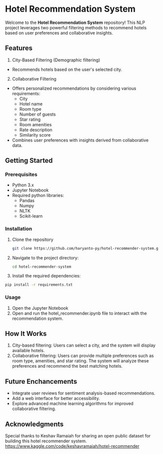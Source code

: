 # Hotel Recommendation System

Welcome to the **Hotel Recommendation System** repository! This NLP project leverages two powerful filtering methods to recommend hotels based on user preferences and collaborative insights.

## Features
1. City-Based Filtering (Demographic filtering)
- Recommends hotels based on the user's selected city.
2. Collaborative Filtering
  - Offers personalized recommendations by considering various requirements:
    - City
    - Hotel name
    - Room type
    - Number of guests
    - Star rating
    - Room amenities
    - Rate description
    - Similarity score
  - Combines user preferences with insights derived from collaborative data.

## Getting Started
### Prerequisites
- Python 3.x
- Jupyter Notebook
- Required python libraries:
  - Pandas
  - Numpy
  - NLTK
  - Scikit-learn

### Installation
1. Clone the repository
   ```bash
   git clone https://github.com/haryanto-py/hotel-recommender-system.git
2. Navigate to the project directory:
   ```bash
   cd hotel-recommender-system
3. Install the required dependencies:
  ```bash
  pip install -r requirements.txt
  ```

### Usage
1. Open the Jupyter Notebook
2. Open and run the hotel_recommender.ipynb file to interact with the recommendation system.

## How It Works
1. City-based filtering:
   Users can select a city, and the system will display available hotels.
2. Collaborative filtering:
   Users can provide multiple preferences such as room type, amenities, and star rating. The system will analyze these preferences and recommend the best matching hotels.

## Future Enchancements
- Integrate user reviews for sentiment analysis-based recommendations.
- Add a web interface for better accessibility.
- Explore advanced machine learning algorithms for improved collaborative filtering.

## Acknowledgments
Special thanks to Keshav Ramaiah for sharing an open public dataset for building this hotel recommender system.
https://www.kaggle.com/code/keshavramaiah/hotel-recommender
